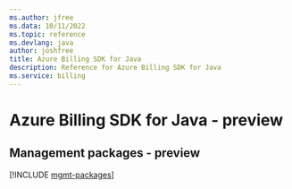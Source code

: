 ```yaml
---
ms.author: jfree
ms.data: 10/11/2022
ms.topic: reference
ms.devlang: java
author: joshfree
title: Azure Billing SDK for Java
description: Reference for Azure Billing SDK for Java
ms.service: billing
---
```

# Azure Billing SDK for Java - preview

## Management packages - preview
[!INCLUDE [mgmt-packages](billing-mgmt-index.md)]